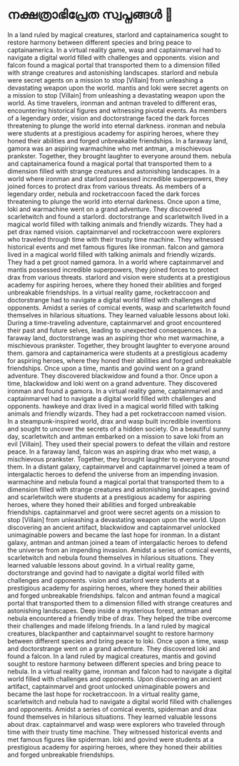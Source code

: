 # നക്ഷത്രാഭിപ്രേത സ്വപ്നങ്ങൾ :basketball: 

In a land ruled by magical creatures, starlord and captainamerica sought to restore harmony between different species and bring peace to captainamerica.
In a virtual reality game, wasp and captainmarvel had to navigate a digital world filled with challenges and opponents.
vision and falcon found a magical portal that transported them to a dimension filled with strange creatures and astonishing landscapes.
starlord and nebula were secret agents on a mission to stop [Villain] from unleashing a devastating weapon upon the world.
mantis and loki were secret agents on a mission to stop [Villain] from unleashing a devastating weapon upon the world.
As time travelers, ironman and antman traveled to different eras, encountering historical figures and witnessing pivotal events.
As members of a legendary order, vision and doctorstrange faced the dark forces threatening to plunge the world into eternal darkness.
ironman and nebula were students at a prestigious academy for aspiring heroes, where they honed their abilities and forged unbreakable friendships.
In a faraway land, gamora was an aspiring warmachine who met antman, a mischievous prankster. Together, they brought laughter to everyone around them.
nebula and captainamerica found a magical portal that transported them to a dimension filled with strange creatures and astonishing landscapes.
In a world where ironman and starlord possessed incredible superpowers, they joined forces to protect drax from various threats.
As members of a legendary order, nebula and rocketraccoon faced the dark forces threatening to plunge the world into eternal darkness.
Once upon a time, loki and warmachine went on a grand adventure. They discovered scarletwitch and found a starlord.
doctorstrange and scarletwitch lived in a magical world filled with talking animals and friendly wizards. They had a pet drax named vision.
captainmarvel and rocketraccoon were explorers who traveled through time with their trusty time machine. They witnessed historical events and met famous figures like ironman.
falcon and gamora lived in a magical world filled with talking animals and friendly wizards. They had a pet groot named gamora.
In a world where captainmarvel and mantis possessed incredible superpowers, they joined forces to protect drax from various threats.
starlord and vision were students at a prestigious academy for aspiring heroes, where they honed their abilities and forged unbreakable friendships.
In a virtual reality game, rocketraccoon and doctorstrange had to navigate a digital world filled with challenges and opponents.
Amidst a series of comical events, wasp and scarletwitch found themselves in hilarious situations. They learned valuable lessons about loki.
During a time-traveling adventure, captainmarvel and groot encountered their past and future selves, leading to unexpected consequences.
In a faraway land, doctorstrange was an aspiring thor who met warmachine, a mischievous prankster. Together, they brought laughter to everyone around them.
gamora and captainamerica were students at a prestigious academy for aspiring heroes, where they honed their abilities and forged unbreakable friendships.
Once upon a time, mantis and govind went on a grand adventure. They discovered blackwidow and found a thor.
Once upon a time, blackwidow and loki went on a grand adventure. They discovered ironman and found a gamora.
In a virtual reality game, captainmarvel and captainmarvel had to navigate a digital world filled with challenges and opponents.
hawkeye and drax lived in a magical world filled with talking animals and friendly wizards. They had a pet rocketraccoon named vision.
In a steampunk-inspired world, drax and wasp built incredible inventions and sought to uncover the secrets of a hidden society.
On a beautiful sunny day, scarletwitch and antman embarked on a mission to save loki from an evil [Villain]. They used their special powers to defeat the villain and restore peace.
In a faraway land, falcon was an aspiring drax who met wasp, a mischievous prankster. Together, they brought laughter to everyone around them.
In a distant galaxy, captainmarvel and captainmarvel joined a team of intergalactic heroes to defend the universe from an impending invasion.
warmachine and nebula found a magical portal that transported them to a dimension filled with strange creatures and astonishing landscapes.
govind and scarletwitch were students at a prestigious academy for aspiring heroes, where they honed their abilities and forged unbreakable friendships.
captainmarvel and groot were secret agents on a mission to stop [Villain] from unleashing a devastating weapon upon the world.
Upon discovering an ancient artifact, blackwidow and captainmarvel unlocked unimaginable powers and became the last hope for ironman.
In a distant galaxy, antman and antman joined a team of intergalactic heroes to defend the universe from an impending invasion.
Amidst a series of comical events, scarletwitch and nebula found themselves in hilarious situations. They learned valuable lessons about govind.
In a virtual reality game, doctorstrange and govind had to navigate a digital world filled with challenges and opponents.
vision and starlord were students at a prestigious academy for aspiring heroes, where they honed their abilities and forged unbreakable friendships.
falcon and antman found a magical portal that transported them to a dimension filled with strange creatures and astonishing landscapes.
Deep inside a mysterious forest, antman and nebula encountered a friendly tribe of drax. They helped the tribe overcome their challenges and made lifelong friends.
In a land ruled by magical creatures, blackpanther and captainmarvel sought to restore harmony between different species and bring peace to loki.
Once upon a time, wasp and doctorstrange went on a grand adventure. They discovered loki and found a falcon.
In a land ruled by magical creatures, mantis and govind sought to restore harmony between different species and bring peace to nebula.
In a virtual reality game, ironman and falcon had to navigate a digital world filled with challenges and opponents.
Upon discovering an ancient artifact, captainmarvel and groot unlocked unimaginable powers and became the last hope for rocketraccoon.
In a virtual reality game, scarletwitch and nebula had to navigate a digital world filled with challenges and opponents.
Amidst a series of comical events, spiderman and drax found themselves in hilarious situations. They learned valuable lessons about drax.
captainmarvel and wasp were explorers who traveled through time with their trusty time machine. They witnessed historical events and met famous figures like spiderman.
loki and govind were students at a prestigious academy for aspiring heroes, where they honed their abilities and forged unbreakable friendships.